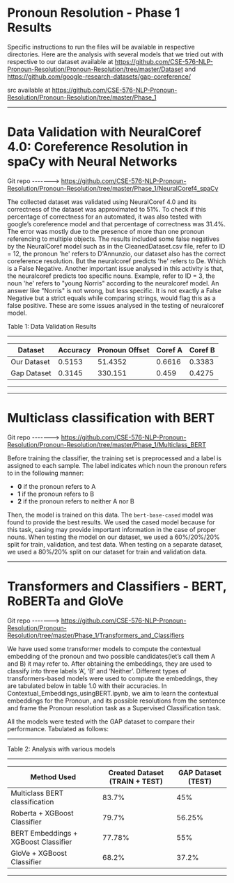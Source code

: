 # Pronoun Resolution - Phase 1 Results

Specific instructions to run the files will be available in respective directories. Here are the analysis with several models that we tried out with respective to our dataset available at https://github.com/CSE-576-NLP-Pronoun-Resolution/Pronoun-Resolution/tree/master/Dataset and https://github.com/google-research-datasets/gap-coreference/

src available at https://github.com/CSE-576-NLP-Pronoun-Resolution/Pronoun-Resolution/tree/master/Phase_1

____________________________________________________________________________________________________________________________________

# Data Validation with NeuralCoref 4.0: Coreference Resolution in spaCy with Neural Networks

Git repo -------> https://github.com/CSE-576-NLP-Pronoun-Resolution/Pronoun-Resolution/tree/master/Phase_1/NeuralCoref4_spaCy

The collected dataset was validated using NeuralCoref 4.0 and its correctness of the dataset was approximated to 51%. To check if this percentage of correctness for an automated, it was also tested with google’s coreference model and that percentage of correctness was 31.4%. The error was mostly due to the presence of more than one pronoun referencing to multiple objects.
The results included some false negatives by the NeuralCoref model such as in the CleanedDataset.csv file, refer to ID = 12, the pronoun 'he' refers to D'Annunzio, our dataset also has the correct coreference resolution. But the neuralcoref predicts 'he' refers to De. Which is a False Negative. 
Another important issue analysed in this activity is that, the neuralcoref predicts too specific nouns. Example, refer to ID = 3, the noun 'he' refers to "young Norris" according to the neuralcoref model. An answer like "Norris" is not wrong, but less specific. It is not exactly a False Negative but a strict equals while comparing strings, would flag this as a false positive. 
These are some issues analysed in the testing of neuralcoref model. 


Table 1: Data Validation Results

-----------------------------------------------------------------------------------------
| Dataset 	| Accuracy	| Pronoun Offset 	| Coref A 	| Coref B 	| 
|---------------|---------------|-----------------------|---------------|---------------|
| Our Dataset 	| 0.5153 	| 51.4352 		| 0.6616 	| 0.3383 	|
| Gap Dataset 	| 0.3145 	| 330.151 		| 0.459 	| 0.4275 	|
-----------------------------------------------------------------------------------------


____________________________________________________________________________________________________________________________________

# Multiclass classification with BERT

Git repo -------> https://github.com/CSE-576-NLP-Pronoun-Resolution/Pronoun-Resolution/tree/master/Phase_1/Multiclass_BERT

Before training the classifier, the training set is preprocessed and a label is assigned to each sample. The label indicates which noun the pronoun refers to in the following manner:
  - **0** if the pronoun refers to A
  - **1** if the pronoun refers to B
  - **2** if the pronoun refers to neither A nor B

Then, the model is trained on this data. The `bert-base-cased` model was found to provide the best results. We used the cased model because for this task, casing may provide important information in the case of proper nouns.
When testing the model on our dataset, we used a 60%/20%/20% split for train, validation, and test data. When testing on a separate dataset, we used a 80%/20% split on our dataset for train and validation data.

____________________________________________________________________________________________________________________________________

# Transformers and Classifiers - BERT, RoBERTa and GloVe

Git repo -------> https://github.com/CSE-576-NLP-Pronoun-Resolution/Pronoun-Resolution/tree/master/Phase_1/Transformers_and_Classifiers

We have used some transformer models to compute the contextual embedding of the pronoun and two possible candidates(let’s call them A and B) it may refer to. After obtaining the embeddings, they are used to classify into three labels ‘A’, ‘B’ and ‘Neither’. Different types of transformers-based models were used to compute the embeddings, they are tabulated below in table 1.0 with their accuracies.
In Contextual_Embeddings_usingBERT.ipynb, we aim to learn the contextual embeddings for the Pronoun, and its possible resolutions from the sentence and frame the Pronoun resolution task as a Supervised Classification task.

All the models were tested with the GAP dataset to compare their performance. Tabulated as follows:


____________________________________________________________________________________________________________________________________


Table 2: Analysis with various models

-------------------------------------------------------------------------------------------------
| Method Used				| Created Dataset (TRAIN + TEST)| GAP Dataset (TEST)	| 
|---------------------------------------|-------------------------------|-----------------------|
| Multiclass BERT classification	| 83.7% 			| 45%	 		|
| Roberta +  XGBoost Classifier		| 79.7% 			| 56.25% 		|
| BERT Embeddings + XGBoost Classifier	| 77.78% 			| 55%	 		|
| GloVe + XGBoost Classifier		| 68.2% 			| 37.2% 		|
-------------------------------------------------------------------------------------------------
